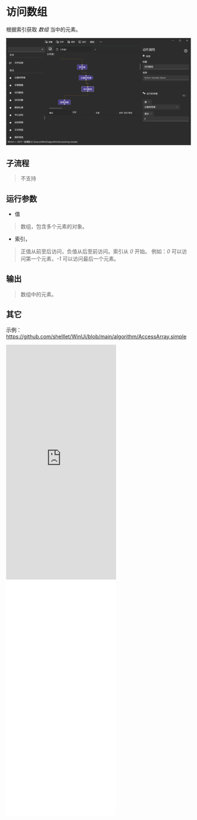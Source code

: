 # 访问数组
根据索引获取 *数组* 当中的元素。

![AccessArray](./images/06.png ':size=90%')

## 子流程

> 不支持

## 运行参数

* 值
> 数组，包含多个元素的对象。

* 索引，
> 正值从前至后访问，负值从后至前访问。索引从 *0* 开始。 例如：*0* 可以访问第一个元素，*-1* 可以访问最后一个元素。

## 输出

> 数组中的元素。



## 其它

示例：https://github.com/shelllet/WinUi/blob/main/algorithm/AccessArray.simple

<iframe type="text/html" height="640px" src="https://www.youtube.com/embed/Ur-wm-S-0ME" frameborder="0"></iframe>

<iframe src="//player.bilibili.com/player.html?bvid=BV17F2JYBEMB&page=1&autoplay=0" height='640px' scrolling="no" frameborder="no" framespacing="0" allowfullscreen="true"></iframe>